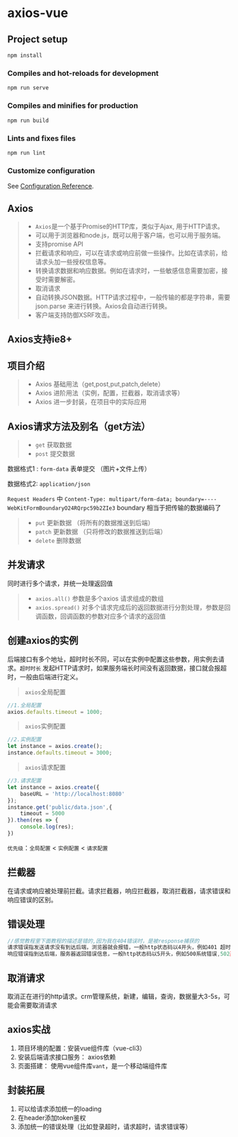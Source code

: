 # axios-vue

## Project setup
```
npm install
```

### Compiles and hot-reloads for development
```
npm run serve
```

### Compiles and minifies for production
```
npm run build
```

### Lints and fixes files
```
npm run lint
```

### Customize configuration
See [Configuration Reference](https://cli.vuejs.org/config/).



## Axios

> - `Axios`是一个基于Promise的HTTP库，类似于Ajax, 用于HTTP请求。
> - 可以用于浏览器和node.js，既可以用于客户端，也可以用于服务端。
> - 支持promise API
> - 拦截请求和响应，可以在请求或响应前做一些操作。比如在请求前，给请求头加一些授权信息等。
> - 转换请求数据和响应数据。例如在请求时，一些敏感信息需要加密，接受时需要解密。
> - 取消请求
> - 自动转换JSON数据。HTTP请求过程中，一般传输的都是字符串，需要json.parse 来进行转换。Axios会自动进行转换。
> - 客户端支持防御XSRF攻击。

## Axios支持ie8+

## 项目介绍

> - Axios 基础用法（get,post,put,patch,delete）
> - Axios  进阶用法（实例，配置，拦截器，取消请求等）
> - Axios  进一步封装，在项目中的实际应用

## Axios请求方法及别名（get方法）

> - `get` 获取数据
> - `post` 提交数据

数据格式1 :  `form-data`  表单提交 （图片+文件上传）

数据格式2: `application/json`

`Request Headers` 中 `Content-Type: multipart/form-data; boundary=----WebKitFormBoundaryO24RQrpc59b2ZIe3` boundary 相当于把传输的数据编码了

> - `put` 更新数据 （将所有的数据推送到后端）
> - `patch` 更新数据  （只将修改的数据推送到后端）
> - `delete`  删除数据

## 并发请求

同时进行多个请求，并统一处理返回值

> - `axios.all()` 参数是多个axios 请求组成的数组
> - `axios.spread()`  对多个请求完成后的返回数据进行分割处理，参数是回调函数，回调函数的参数对应多个请求的返回值

## 创建axios的实例

后端接口有多个地址，超时时长不同，可以在实例中配置这些参数，用实例去请求。`超时时长` 发起HTTP请求时，如果服务端长时间没有返回数据，接口就会报超时，一般由后端进行定义。

> `axios`全局配置

```javascript
//1.全局配置
axios.defaults.timeout = 1000;
```

> `axios`实例配置

```javascript
//2.实例配置
let instance = axios.create();
instance.defaults.timeout = 3000;
```

> `axios`请求配置

```javascript
//3.请求配置
let instance = axios.create({
    baseURL = 'http://localhost:8080'
});
instance.get('public/data.json',{
    timeout = 5000
}).then(res => {
    console.log(res);
})

```

`优先级`：`全局配置` < `实例配置` < `请求配置`

## 拦截器

在请求或响应被处理前拦截。请求拦截器，响应拦截器，取消拦截器，请求错误和响应错误的区别。

## 错误处理

```javascript
//感觉教程里下面教程的描述是错的,因为我在404错误时，是被response捕获的
请求错误指发送请求没有到达后端，浏览器就会报错，一般http状态码以4开头，例如401 超时， 404 not found;
响应错误指到达后端，服务器返回错误信息，一般http状态码以5开头，例如500系统错误,502系统重启;
```

## 取消请求

取消正在进行的http请求。crm管理系统，新建，编辑，查询，数据量大3-5s，可能会需要取消请求

## axios实战

1. 项目环境的配置：安装vue组件库（vue-cli3）
2. 安装后端请求接口服务：  axios依赖
3. 页面搭建： 使用vue组件库`vant`，是一个移动端组件库

## 封装拓展

1. 可以给请求添加统一的loading
2. 在header添加token鉴权
3. 添加统一的错误处理（比如登录超时，请求超时，请求错误等）